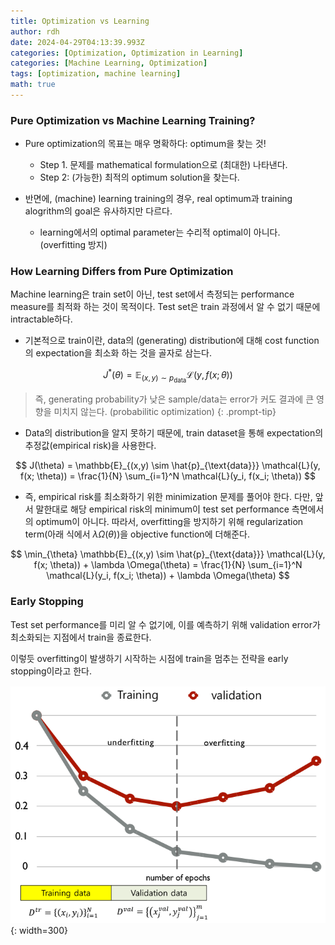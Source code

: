 ```yaml
---
title: Optimization vs Learning
author: rdh
date: 2024-04-29T04:13:39.993Z
categories: [Optimization, Optimization in Learning]
categories: [Machine Learning, Optimization]
tags: [optimization, machine learning]
math: true
---
```


### Pure Optimization vs Machine Learning Training?
* Pure optimization의 목표는 매우 명확하다: optimum을 찾는 것!
  * Step 1. 문제를 mathematical formulation으로 (최대한) 나타낸다.
  * Step 2: (가능한) 최적의 optimum solution을 찾는다.

* 반면에, (machine) learning training의 경우, real optimum과 training alogrithm의 goal은 유사하지만 다르다. 
  * learning에서의 optimal parameter는 수리적 optimal이 아니다. (overfitting 방지)

### How Learning Differs from Pure Optimization
Machine learning은 train set이 아닌, test set에서 측정되는 performance measure를 최적화 하는 것이 목적이다. Test set은 train 과정에서 알 수 없기 때문에 intractable하다.

* 기본적으로 train이란, data의 (generating) distribution에 대해 cost function의 expectation을 최소화 하는 것을 골자로 삼는다.

$$
J^*(\theta) = \mathbb{E}_{(x,y) \sim p_{\text{data}}} \mathcal{L}(y, f(x; \theta))
$$

> 즉, generating probability가 낮은 sample/data는 error가 커도 결과에 큰 영향을 미치지 않는다. (probabilitic optimization)
{: .prompt-tip}

* Data의 distribution을 알지 못하기 때문에, train dataset을 통해 expectation의 추정값(empirical risk)을 사용한다.

$$
J(\theta) = \mathbb{E}_{(x,y) \sim \hat{p}_{\text{data}}} \mathcal{L}(y, f(x; \theta)) = \frac{1}{N} \sum_{i=1}^N \mathcal{L}(y_i, f(x_i; \theta))
$$

* 즉, empirical risk를 최소화하기 위한 minimization 문제를 풀어야 한다. 다만, 앞서 말한대로 해당 empirical risk의 minimum이 test set performance 측면에서의 optimum이 아니다. 따라서, overfitting을 방지하기 위해 regularization term(아래 식에서 $\lambda\Omega(\theta)$)을 objective function에 더해준다.

$$
\min_{\theta} \mathbb{E}_{(x,y) \sim \hat{p}_{\text{data}}} \mathcal{L}(y, f(x; \theta)) + \lambda \Omega(\theta) = \frac{1}{N} \sum_{i=1}^N \mathcal{L}(y_i, f(x_i; \theta)) + \lambda \Omega(\theta)
$$
  
### Early Stopping
Test set performance를 미리 알 수 없기에, 이를 예측하기 위해 validation error가 최소화되는 지점에서 train을 종료한다.

이렇듯 overfitting이 발생하기 시작하는 시점에 train을 멈추는 전략을 early stopping이라고 한다.

![](/assets/img/optimization-vs-learning-01.png){: width=300}




